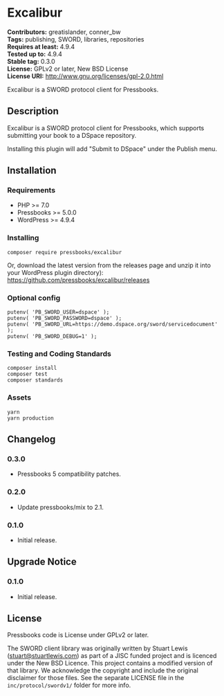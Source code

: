 # Excalibur #
**Contributors:** greatislander, conner_bw  
**Tags:** publishing, SWORD, libraries, repositories  
**Requires at least:** 4.9.4  
**Tested up to:** 4.9.4  
**Stable tag:** 0.3.0  
**License:** GPLv2 or later, New BSD License  
**License URI:** http://www.gnu.org/licenses/gpl-2.0.html  

Excalibur is a SWORD protocol client for Pressbooks.

## Description ##

Excalibur is a SWORD protocol client for Pressbooks, which supports submitting your book to a DSpace repository.

Installing this plugin will add "Submit to DSpace" under the Publish menu.

## Installation ##

### Requirements ###

* PHP >= 7.0
* Pressbooks >= 5.0.0
* WordPress >= 4.9.4

### Installing ###

```
composer require pressbooks/excalibur
```

Or, download the latest version from the releases page and unzip it into your WordPress plugin directory): https://github.com/pressbooks/excalibur/releases

### Optional config ###

    putenv( 'PB_SWORD_USER=dspace' );
    putenv( 'PB_SWORD_PASSWORD=dspace' );
    putenv( 'PB_SWORD_URL=https://demo.dspace.org/sword/servicedocument' );
    putenv( 'PB_SWORD_DEBUG=1' );

### Testing and Coding Standards ###

    composer install
    composer test
    composer standards

### Assets ###

    yarn
    yarn production


## Changelog ##

### 0.3.0 ###
* Pressbooks 5 compatibility patches.

### 0.2.0 ###
* Update pressbooks/mix to 2.1.

### 0.1.0 ###
* Initial release.

## Upgrade Notice ##

### 0.1.0 ###
* Initial release.

## License ##

Pressbooks code is License under GPLv2 or later.

The SWORD client library was originally written by Stuart Lewis (stuart@stuartlewis.com)
as part of a JISC funded project and is licenced under the New BSD Licence. This project contains
a modified version of that library. We acknowledge the copyright and include the original
disclaimer for those files. See the separate LICENSE file in the `inc/protocol/swordv1/` folder
for more info.
